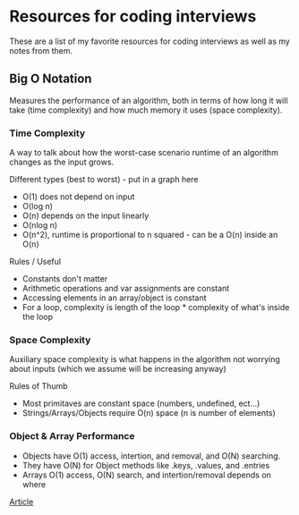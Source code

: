 # Resources for coding interviews

These are a list of my favorite resources for coding interviews as well as my notes from them.

## Big O Notation

Measures the performance of an algorithm, both in terms of how long it will take (time complexity) and how much memory it uses (space complexity).

### Time Complexity

A way to talk about how the worst-case scenario runtime of an algorithm changes as the input grows.

Different types (best to worst) - put in a graph here

- O(1) does not depend on input
- O(log n)
- O(n) depends on the input linearly
- O(nlog n)
- O(n^2), runtime is proportional to n squared - can be a O(n) inside an O(n)

Rules / Useful

- Constants don't matter
- Arithmetic operations and var assignments are constant
- Accessing elements in an array/object is constant
- For a loop, complexity is length of the loop \* complexity of what's inside the loop

### Space Complexity

Auxiliary space complexity is what happens in the algorithm not worrying about inputs (which we assume will be increasing anyway)

Rules of Thumb

- Most primitaves are constant space (numbers, undefined, ect...)
- Strings/Arrays/Objects require O(n) space (n is number of elements)

### Object & Array Performance

- Objects have O(1) access, intertion, and removal, and O(N) searching.
- They have O(N) for Object methods like .keys, .values, and .entries
- Arrays O(1) access, O(N) search, and intertion/removal depends on where



[Article](https://www.freecodecamp.org/news/big-o-notation-why-it-matters-and-why-it-doesnt-1674cfa8a23c/)